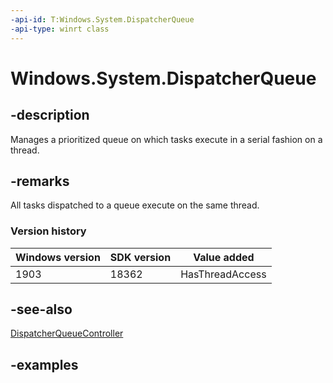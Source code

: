 ```yaml
---
-api-id: T:Windows.System.DispatcherQueue
-api-type: winrt class
---
```


<!-- Class syntax.
public class DispatcherQueue
-->

# Windows.System.DispatcherQueue

## -description
Manages a prioritized queue on which tasks execute in a serial fashion on a thread.

## -remarks
All tasks dispatched to a queue execute on the same thread.

### Version history

| Windows version | SDK version | Value added |
| -- | -- | -- |
| 1903 | 18362 | HasThreadAccess |

## -see-also

[DispatcherQueueController](https://docs.microsoft.com/uwp/api/Windows.System.DispatcherQueueController)

## -examples
